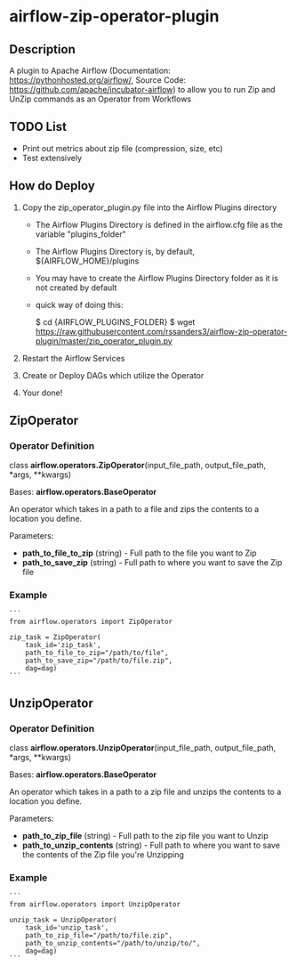 # airflow-zip-operator-plugin

## Description

A plugin to Apache Airflow (Documentation: https://pythonhosted.org/airflow/, Source Code: https://github.com/apache/incubator-airflow) to allow you to run Zip and UnZip commands as an Operator from Workflows

## TODO List

* Print out metrics about zip file (compression, size, etc)
* Test extensively

## How do Deploy

1. Copy the zip_operator_plugin.py file into the Airflow Plugins directory

    * The Airflow Plugins Directory is defined in the airflow.cfg file as the variable "plugins_folder"
    
    * The Airflow Plugins Directory is, by default, ${AIRFLOW_HOME}/plugins
    
    * You may have to create the Airflow Plugins Directory folder as it is not created by default
    
    * quick way of doing this:
    
        $ cd {AIRFLOW_PLUGINS_FOLDER}
        $ wget https://raw.githubusercontent.com/rssanders3/airflow-zip-operator-plugin/master/zip_operator_plugin.py
 
2. Restart the Airflow Services

3. Create or Deploy DAGs which utilize the Operator

4. Your done!

## ZipOperator

### Operator Definition

class **airflow.operators.ZipOperator**(input_file_path, output_file_path, *args, **kwargs)

Bases: **airflow.operators.BaseOperator**

An operator which takes in a path to a file and zips the contents to a location you define. 

Parameters:

* **path_to_file_to_zip** (string) - Full path to the file you want to Zip
* **path_to_save_zip** (string) - Full path to where you want to save the Zip file

### Example

    ```
    from airflow.operators import ZipOperator
    
    zip_task = ZipOperator(
        task_id='zip_task',
        path_to_file_to_zip="/path/to/file",
        path_to_save_zip="/path/to/file.zip",
        dag=dag)
    ```

## UnzipOperator


### Operator Definition

class **airflow.operators.UnzipOperator**(input_file_path, output_file_path, *args, **kwargs)

Bases: **airflow.operators.BaseOperator**

An operator which takes in a path to a zip file and unzips the contents to a location you define. 

Parameters:

* **path_to_zip_file** (string) - Full path to the zip file you want to Unzip
* **path_to_unzip_contents** (string) - Full path to where you want to save the contents of the Zip file you're Unzipping

### Example

    ```
    from airflow.operators import UnzipOperator
    
    unzip_task = UnzipOperator(
        task_id='unzip_task',
        path_to_zip_file="/path/to/file.zip",
        path_to_unzip_contents="/path/to/unzip/to/",
        dag=dag)
    ```
